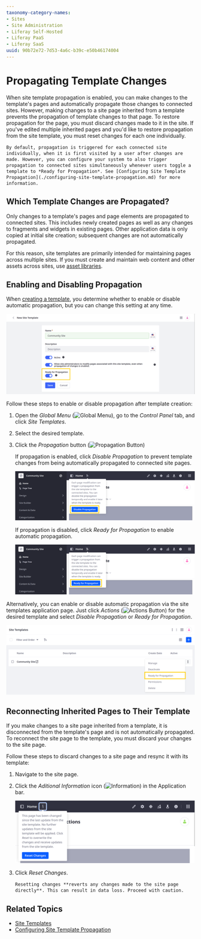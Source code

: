 ```yaml
---
taxonomy-category-names:
- Sites
- Site Administration
- Liferay Self-Hosted
- Liferay PaaS
- Liferay SaaS
uuid: 90b72e72-7d53-4a6c-b39c-e50b46174004
---
```

# Propagating Template Changes

When site template propagation is enabled, you can make changes to the template's pages and automatically propagate those changes to connected sites. However, making changes to a site page inherited from a template prevents the propagation of template changes to that page. To restore propagation for the page, you must discard changes made to it in the site. If you've edited multiple inherited pages and you'd like to restore propagation from the site template, you must reset changes for each one individually.

```{note}
By default, propagation is triggered for each connected site individually, when it is first visited by a user after changes are made. However, you can configure your system to also trigger propagation to connected sites simultaneously whenever users toggle a template to *Ready for Propagation*. See [Configuring Site Template Propagation](./configuring-site-template-propagation.md) for more information.
```

## Which Template Changes are Propagated?

Only changes to a template's pages and page elements are propagated to connected sites. This includes newly created pages as well as any changes to fragments and widgets in existing pages. Other application data is only copied at initial site creation; subsequent changes are not automatically propagated.

For this reason, site templates are primarily intended for maintaining pages across multiple sites. If you must create and maintain web content and other assets across sites, use [asset libraries](../../../content-authoring-and-management/asset-libraries.md).

## Enabling and Disabling Propagation

When [creating a template](./creating-site-templates.md), you determine whether to enable or disable automatic propagation, but you can change this setting at any time.

![Enable or disable automatic propagation during template creation.](./propagating-template-changes/images/01.png)

Follow these steps to enable or disable propagation after template creation:

1. Open the *Global Menu* (![Global Menu](../../../images/icon-applications-menu.png)), go to the *Control Panel* tab, and click *Site Templates*.

1. Select the desired template.

1. Click the *Propagation* button (![Propagation Button](../../../images/icon-merge.png))

   If propagation is enabled, click *Disable Propagation* to prevent template changes from being automatically propagated to connected site pages.

   ![If Propagation is enabled, click Disable Propagation.](./propagating-template-changes/images/02.png)

   If propagation is disabled, click *Ready for Propagation* to enable automatic propagation.

   ![If Propagation is disabled, click Ready for Propagation.](./propagating-template-changes/images/03.png)

Alternatively, you can enable or disable automatic propagation via the site templates application page. Just click *Actions* (![Actions Button](../../../images/icon-actions.png)) for the desired template and select *Disable Propagation* or *Ready for Propagation*.

![Click the Actions button for the desired site template and select Disable Propagation or Ready for Propagation.](./propagating-template-changes/images/04.png)

## Reconnecting Inherited Pages to Their Template

If you make changes to a site page inherited from a template, it is disconnected from the template's page and is not automatically propagated. To reconnect the site page to the template, you must discard your changes to the site page.

Follow these steps to discard changes to a site page and resync it with its template:

1. Navigate to the site page.

1. Click the *Aditional Information* icon (![Information](../../../images/icon-control-menu-information.png)) in the Application bar.

   ![Click the Aditional Information icon and select Reset Changes.](./propagating-template-changes/images/05.png)

1. Click *Reset Changes*.

   ```{warning}
   Resetting changes **reverts any changes made to the site page directly**. This can result in data loss. Proceed with caution.
   ```

<!-- ## Resolving Propagation Conflicts

In some cases, you may encounter conflicts when propagating Site Template changes. For example, if Pages in a template have conflicting friendly URLs, Liferay DXP stops the propagation and displays an error message.

![You may encounter propagation conflicts.](./propagating-template-changes/images/06.png)

After encountering a conflict, follow these steps to restore automatic propagation:

1. Manually resolve all conflicts identified in the error message.

1. Open the *Site Menu* (![Site Menu](../../../images/icon-product-menu.png)), expand *Configuration*, and go to *Site Settings*.

1. Click the *Reset and Propagate* button to reset the merge fail count and attempts to propagate your site's changes again. -->

## Related Topics

* [Site Templates](../site-templates.md)
* [Configuring Site Template Propagation](./configuring-site-template-propagation.md)
